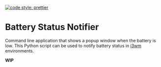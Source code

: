 [![code style: prettier](https://img.shields.io/badge/code_style-prettier-ff69b4.svg?style=flat-square)](https://github.com/prettier/prettier)

# Battery Status Notifier

Command line application that shows a popup window when the battery is low. This Python script can be used to notify
battery status in [i3wm](https://i3wm.org/) environments.

**WIP**
